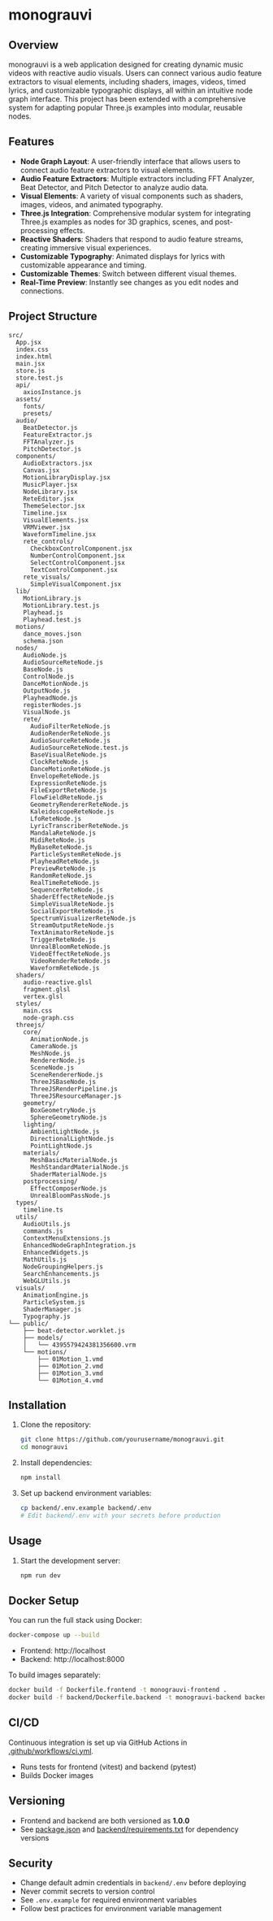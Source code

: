 # monograuvi

## Overview
monograuvi is a web application designed for creating dynamic music videos with reactive audio visuals. Users can connect various audio feature extractors to visual elements, including shaders, images, videos, timed lyrics, and customizable typographic displays, all within an intuitive node graph interface. This project has been extended with a comprehensive system for adapting popular Three.js examples into modular, reusable nodes.

## Features
- **Node Graph Layout**: A user-friendly interface that allows users to connect audio feature extractors to visual elements.
- **Audio Feature Extractors**: Multiple extractors including FFT Analyzer, Beat Detector, and Pitch Detector to analyze audio data.
- **Visual Elements**: A variety of visual components such as shaders, images, videos, and animated typography.
- **Three.js Integration**: Comprehensive modular system for integrating Three.js examples as nodes for 3D graphics, scenes, and post-processing effects.
- **Reactive Shaders**: Shaders that respond to audio feature streams, creating immersive visual experiences.
- **Customizable Typography**: Animated displays for lyrics with customizable appearance and timing.
- **Customizable Themes**: Switch between different visual themes.
- **Real-Time Preview**: Instantly see changes as you edit nodes and connections.

## Project Structure
```text
src/
  App.jsx
  index.css
  index.html
  main.jsx
  store.js
  store.test.js
  api/
    axiosInstance.js
  assets/
    fonts/
    presets/
  audio/
    BeatDetector.js
    FeatureExtractor.js
    FFTAnalyzer.js
    PitchDetector.js
  components/
    AudioExtractors.jsx
    Canvas.jsx
    MotionLibraryDisplay.jsx
    MusicPlayer.jsx
    NodeLibrary.jsx
    ReteEditor.jsx
    ThemeSelector.jsx
    Timeline.jsx
    VisualElements.jsx
    VRMViewer.jsx
    WaveformTimeline.jsx
    rete_controls/
      CheckboxControlComponent.jsx
      NumberControlComponent.jsx
      SelectControlComponent.jsx
      TextControlComponent.jsx
    rete_visuals/
      SimpleVisualComponent.jsx
  lib/
    MotionLibrary.js
    MotionLibrary.test.js
    Playhead.js
    Playhead.test.js
  motions/
    dance_moves.json
    schema.json
  nodes/
    AudioNode.js
    AudioSourceReteNode.js
    BaseNode.js
    ControlNode.js
    DanceMotionNode.js
    OutputNode.js
    PlayheadNode.js
    registerNodes.js
    VisualNode.js
    rete/
      AudioFilterReteNode.js
      AudioRenderReteNode.js
      AudioSourceReteNode.js
      AudioSourceReteNode.test.js
      BaseVisualReteNode.js
      ClockReteNode.js
      DanceMotionReteNode.js
      EnvelopeReteNode.js
      ExpressionReteNode.js
      FileExportReteNode.js
      FlowFieldReteNode.js
      GeometryRendererReteNode.js
      KaleidoscopeReteNode.js
      LfoReteNode.js
      LyricTranscriberReteNode.js
      MandalaReteNode.js
      MidiReteNode.js
      MyBaseReteNode.js
      ParticleSystemReteNode.js
      PlayheadReteNode.js
      PreviewReteNode.js
      RandomReteNode.js
      RealTimeReteNode.js
      SequencerReteNode.js
      ShaderEffectReteNode.js
      SimpleVisualReteNode.js
      SocialExportReteNode.js
      SpectrumVisualizerReteNode.js
      StreamOutputReteNode.js
      TextAnimatorReteNode.js
      TriggerReteNode.js
      UnrealBloomReteNode.js
      VideoEffectReteNode.js
      VideoRenderReteNode.js
      WaveformReteNode.js
  shaders/
    audio-reactive.glsl
    fragment.glsl
    vertex.glsl
  styles/
    main.css
    node-graph.css
  threejs/
    core/
      AnimationNode.js
      CameraNode.js
      MeshNode.js
      RendererNode.js
      SceneNode.js
      SceneRendererNode.js
      ThreeJSBaseNode.js
      ThreeJSRenderPipeline.js
      ThreeJSResourceManager.js
    geometry/
      BoxGeometryNode.js
      SphereGeometryNode.js
    lighting/
      AmbientLightNode.js
      DirectionalLightNode.js
      PointLightNode.js
    materials/
      MeshBasicMaterialNode.js
      MeshStandardMaterialNode.js
      ShaderMaterialNode.js
    postprocessing/
      EffectComposerNode.js
      UnrealBloomPassNode.js
  types/
    timeline.ts
  utils/
    AudioUtils.js
    commands.js
    ContextMenuExtensions.js
    EnhancedNodeGraphIntegration.js
    EnhancedWidgets.js
    MathUtils.js
    NodeGroupingHelpers.js
    SearchEnhancements.js
    WebGLUtils.js
  visuals/
    AnimationEngine.js
    ParticleSystem.js
    ShaderManager.js
    Typography.js
└── public/
    ├── beat-detector.worklet.js
    ├── models/
    │   └── 4395579424381356600.vrm
    └── motions/
        ├── 01Motion_1.vmd
        ├── 01Motion_2.vmd
        ├── 01Motion_3.vmd
        └── 01Motion_4.vmd
```

## Installation

1. Clone the repository:

   ```bash
   git clone https://github.com/yourusername/monograuvi.git
   cd monograuvi
   ```

2. Install dependencies:

   ```bash
   npm install
   ```

3. Set up backend environment variables:

   ```bash
   cp backend/.env.example backend/.env
   # Edit backend/.env with your secrets before production
   ```

## Usage

1. Start the development server:

   ```bash
   npm run dev
   ```

## Docker Setup

You can run the full stack using Docker:

```bash
docker-compose up --build
```

- Frontend: http://localhost
- Backend: http://localhost:8000

To build images separately:

```bash
docker build -f Dockerfile.frontend -t monograuvi-frontend .
docker build -f backend/Dockerfile.backend -t monograuvi-backend backend
```

## CI/CD

Continuous integration is set up via GitHub Actions in [.github/workflows/ci.yml](.github/workflows/ci.yml).
- Runs tests for frontend (vitest) and backend (pytest)
- Builds Docker images

## Versioning

- Frontend and backend are both versioned as **1.0.0**
- See [package.json](package.json) and [backend/requirements.txt](backend/requirements.txt) for dependency versions

## Security

- Change default admin credentials in `backend/.env` before deploying
- Never commit secrets to version control
- See `.env.example` for required environment variables
- Follow best practices for environment variable management
